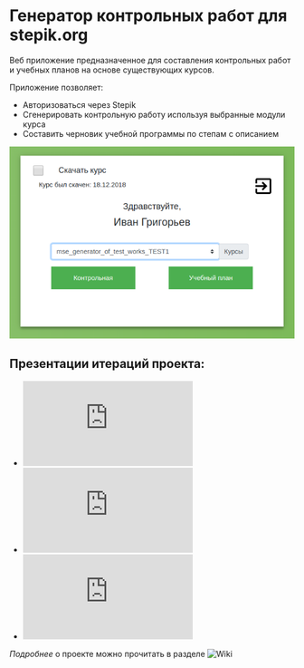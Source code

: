 # Генератор контрольных работ для stepik.org
Веб приложение предназначенное для составления контрольных работ и учебных планов на основе существующих курсов.

Приложение позволяет:
- Авторизоваться через Stepik
- Сгенерировать контрольную работу используя выбранные модули курса
- Составить черновик учебной программы по степам с описанием

![](https://github.com/moevm/mse_generator_of_test_works_for_Stepik/blob/dev/doc/screenshots/course_select_1.png)

## Презентации итераций проекта:  

- ![26 октября 2018](https://github.com/moevm/mse_generator_of_test_works_for_Stepik/blob/dev/doc/Milestones/Milestone_0.2.pdf)
- ![23 ноября 2018](https://github.com/moevm/mse_generator_of_test_works_for_Stepik/blob/dev/doc/Milestones/Milestone_0.3.pdf)
- ![21 декабря 2018](https://github.com/moevm/mse_generator_of_test_works_for_Stepik/blob/dev/doc/Milestones/Milestone_0.4.pdf)

*Подробнее* о проекте можно прочитать в разделе ![Wiki](https://github.com/moevm/mse_generator_of_test_works_for_Stepik/wiki)
